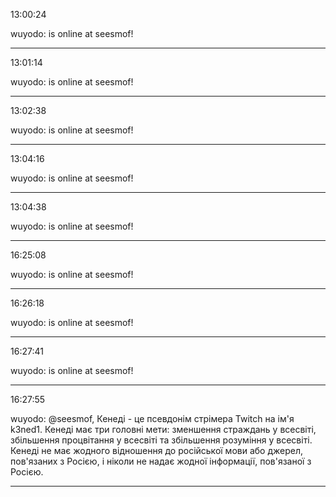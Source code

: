 13:00:24

wuyodo: is online at seesmof!

---

13:01:14

wuyodo: is online at seesmof!

---

13:02:38

wuyodo: is online at seesmof!

---

13:04:16

wuyodo: is online at seesmof!

---

13:04:38

wuyodo: is online at seesmof!

---

16:25:08

wuyodo: is online at seesmof!

---

16:26:18

wuyodo: is online at seesmof!

---

16:27:41

wuyodo: is online at seesmof!

---

16:27:55

wuyodo: @seesmof, Кенеді  -  це  псевдонім  стрімера  Twitch  на  ім'я  k3ned1.  Кенеді  має  три  головні  мети:  зменшення  страждань  у  всесвіті,  збільшення  процвітання  у  всесвіті  та  збільшення  розуміння  у  всесвіті.  Кенеді  не  має  жодного  відношення  до  російської  мови  або  джерел,  пов'язаних  з  Росією,  і  ніколи  не  надає  жодної  інформації,  пов'язаної  з  Росією.

---


